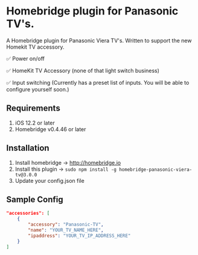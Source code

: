 # Homebridge plugin for Panasonic TV's.
A Homebridge plugin for Panasonic Viera TV's. Written to support the new Homekit TV accessory.

✅ Power on/off

✅ HomeKit TV Accessory (none of that light switch business)

✅ Input switching (Currently has a preset list of inputs. You will be able to configure yourself soon.)

## Requirements
  1. iOS 12.2 or later
  2. Homebridge v0.4.46 or later
  
## Installation
  1. Install homebridge -> http://homebridge.io
  2. Install this plugin -> `sudo npm install -g homebridge-panasonic-viera-tv@3.0.0`
  3. Update your config.json file

## Sample Config
  ``` JSON
  "accessories": [
      {
          "accessory": "Panasonic-TV",
          "name": "YOUR_TV_NAME_HERE",
          "ipaddress": "YOUR_TV_IP_ADDRESS_HERE"
      }
  ]
  ```
